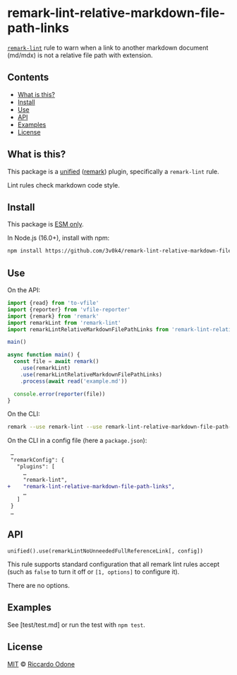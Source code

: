 # remark-lint-relative-markdown-file-path-links

[`remark-lint`](https://github.com/remarkjs/remark-lint) rule to warn when a link to another markdown document (md/mdx) is not a relative file path with extension.

## Contents

*   [What is this?](#what-is-this)
*   [Install](#install)
*   [Use](#use)
*   [API](#api)
*   [Examples](#examples)
*   [License](#license)

## What is this?

This package is a [unified](https://github.com/unifiedjs/unified) ([remark](https://github.com/remarkjs/remark)) plugin, specifically a `remark-lint` rule.

Lint rules check markdown code style.

## Install

This package is [ESM only](https://gist.github.com/sindresorhus/a39789f98801d908bbc7ff3ecc99d99c).

In Node.js (16.0+), install with npm:

```sh
npm install https://github.com/3v0k4/remark-lint-relative-markdown-file-path-links
```

## Use

On the API:

```js
import {read} from 'to-vfile'
import {reporter} from 'vfile-reporter'
import {remark} from 'remark'
import remarkLint from 'remark-lint'
import remarkLintRelativeMarkdownFilePathLinks from 'remark-lint-relative-markdown-file-path-links'

main()

async function main() {
  const file = await remark()
    .use(remarkLint)
    .use(remarkLintRelativeMarkdownFilePathLinks)
    .process(await read('example.md'))

  console.error(reporter(file))
}
```

On the CLI:

```sh
remark --use remark-lint --use remark-lint-relative-markdown-file-path-links example.md
```

On the CLI in a config file (here a `package.json`):

```diff
 …
 "remarkConfig": {
   "plugins": [
     …
     "remark-lint",
+    "remark-lint-relative-markdown-file-path-links",
     …
   ]
 }
 …
```

## API

`unified().use(remarkLintNoUnneededFullReferenceLink[, config])`

This rule supports standard configuration that all remark lint rules accept (such as `false` to turn it off or `[1, options]` to configure it).

There are no options.

## Examples

See [test/test.md] or run the test with `npm test`.

## License

[MIT](https://github.com/remarkjs/remark-lint/blob/main/license) © [Riccardo Odone](https://odone.io)
